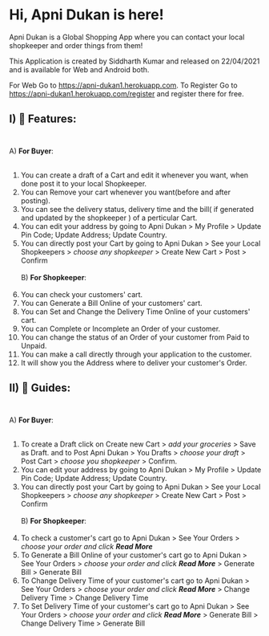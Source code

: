 # Hi, Apni Dukan is here!
Apni Dukan is a Global Shopping App where you can contact your local shopkeeper and order things from them!

This Application is created by Siddharth Kumar and released on 22/04/2021 and is available for Web and Android both.

For Web Go to <a href="https://apni-dukan1.herokuapp.com">https://apni-dukan1.herokuapp.com</a>.
To Register Go to <a href="https://apni-dukan1.herokuapp.com/register">https://apni-dukan1.herokuapp.com/register</a> and register there for free.

## I) 🎁 Features:<br><br>
A) __For Buyer__:<br><br>
1) You can create a draft of a Cart and edit it whenever you want, when done post it to your local Shopkeeper.
2) You can Remove your cart whenever you want(before and after posting).
3) You can see the delivery status, delivery time and the bill( if generated and updated by the shopkeeper ) of a perticular Cart.
4) You can edit your address by going to Apni Dukan > My Profile > Update Pin Code; Update Address; Update Country.
5) You can directly post your Cart by going to Apni Dukan > See your Local Shopkeepers > *choose any shopkeeper* > Create New Cart > Post > Confirm<br><br>
B) __For Shopkeeper__:<br><br>
1) You can check your customers' cart.
2) You can Generate a Bill Online of your customers' cart.
3) You can Set and Change the Delivery Time Online of your customers' cart.
4) You can Complete or Incomplete an Order of your customer.
5) You can change the status of an Order of your customer from Paid to Unpaid.
6) You can make a call directly through your application to the customer.
7) It will show you the Address where to deliver your customer's Order.

## II) 📖 Guides: <br><br>
A) __For Buyer__:<br><br>
1) To create a Draft click on Create new Cart > *add your groceries* > Save as Draft. and to Post Apni Dukan > You Drafts > *choose your draft* > Post Cart > *choose you shopkeeper* > Confirm.
2) You can edit your address by going to Apni Dukan > My Profile > Update Pin Code; Update Address; Update Country.
3) You can directly post your Cart by going to Apni Dukan > See your Local Shopkeepers > *choose any shopkeeper* > Create New Cart > Post > Confirm<br><br>
B) __For Shopkeeper__:<br><br>
1) To check a customer's cart go to Apni Dukan > See Your Orders > *choose your order and click __Read More__*
2) To Generate a Bill Online of your customer's cart go to Apni Dukan > See Your Orders > *choose your order and click __Read More__* > Generate Bill > Generate Bill
3) To Change Delivery Time of your customer's cart go to Apni Dukan > See Your Orders > *choose your order and click __Read More__* > Change Delivery Time > Change Delivery Time
4) To Set Delivery Time  of your customer's cart go to Apni Dukan > See Your Orders > *choose your order and click __Read More__* > Generate Bill > Change Delivery Time > Generate Bill
